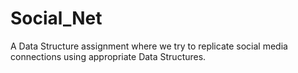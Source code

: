 # Social_Net
A Data Structure assignment where we try to replicate social media connections using appropriate Data Structures.
